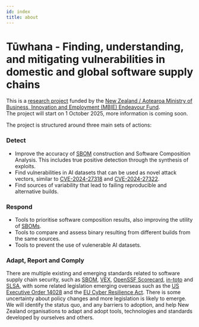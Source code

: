 ```yaml
---
id: index
title: about
---
```


# Tūwhana - Finding, understanding, and mitigating vulnerabilities in domestic and global software supply chains


This is a [research project](https://www.mbie.govt.nz/science-and-technology/science-and-innovation/funding-information-and-opportunities/investment-funds/endeavour-fund/research-programmes-successful-proposals/the-research-trust-of-victoria-university-of-wellington-funded-research-programmes) funded by the [New Zealand / Aotearoa Ministry of Business, Innovation and Employment (MBIE) Endeavour Fund](https://www.mbie.govt.nz/science-and-technology/science-and-innovation/funding-information-and-opportunities/investment-funds/endeavour-fund).   
The project will start on 1 October 2025, more information is coming soon. 

The project is structured around three main sets of actions: 

### Detect

- Improve the accuracy of [SBOM](https://www.cisa.gov/sbom) construction and Software Composition Analysis. This includes true positive detection through the synthesis of exploits. 
- Find vulnerabilities in AI datasets that can be used as novel attack vectors, similar to [CVE-2024-27318](https://nvd.nist.gov/vuln/detail/CVE-2024-27318) and [CVE-2024-27322](https://nvd.nist.gov/vuln/detail/cve-2024-27322). 
- Find sources of variability that lead to failing reproducible and alternative builds. 


### Respond

- Tools to prioritise software composition results, also improving the utility of [SBOMs](https://www.cisa.gov/sbom). 
- Tools to compare and assess binary resulting from different builds from the same sources. 
- Tools to prevent the use of vulenerable AI datasets.


### Adapt, Report and Comply

There are multiple existing and emerging standards related to software supply chain security, such as [SBOM](https://www.cisa.gov/sbom), [VEX](https://cyclonedx.org/capabilities/vex/), [OpenSSF Scorecard](https://github.com/ossf/scorecard), [in-toto](https://in-toto.io/) and [SLSA](https://slsa.dev/), with some related legislation emerging overseas such as the [US Executive Order 14028](https://www.nist.gov/itl/executive-order-14028-improving-nations-cybersecurity) and the [EU Cyber Resilience Act](https://digital-strategy.ec.europa.eu/en/policies/cyber-resilience-act). There is some uncertainty about policy changes and more legislation is likely to emerge. We will identify the status quo, and any barriers to adoption, and help New Zealand organisations to adapt and adopt tools, technologies and standards developed by ourselves and others. 

